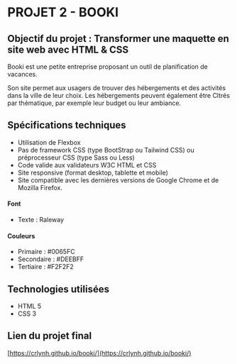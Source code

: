 # PROJET 2 - BOOKI
## Objectif du projet : Transformer une maquette en site web avec HTML & CSS

Booki est une petite entreprise proposant un outil de planification de vacances.

Son site permet aux usagers de trouver des hébergements et des activités dans la ville de leur choix. 
Les hébergements peuvent également être Cltrés par thématique, par exemple leur budget ou leur ambiance.

## Spécifications techniques 

* Utilisation de Flexbox
* Pas de framework CSS (type BootStrap ou Tailwind CSS) ou préprocesseur CSS (type Sass ou Less)
* Code valide aux validateurs W3C HTML et CSS
* Site responsive (format desktop, tablette et mobile)
* Site compatible avec les dernières versions de Google Chrome et de Mozilla Firefox. 

#### Font
* Texte : Raleway

#### Couleurs 
* Primaire : #0065FC
* Secondaire : #DEEBFF
* Tertiaire : #F2F2F2

## Technologies utilisées 
* HTML 5 
* CSS 3 

## Lien du projet final
[https://crlynh.github.io/booki/](https://crlynh.github.io/booki/)
